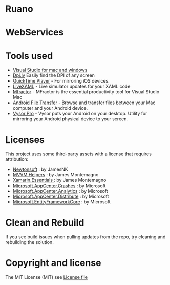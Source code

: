 # Ruano
 
# WebServices

# Tools used
* [Visual Studio for mac and windows](https://visualstudio.microsoft.com)
* [Dpi.lv](http://dpi.lv/) Easily find the DPI of any screen
* [QuickTime Player](https://support.apple.com/es-es/HT201066) - For mirroring iOS devices.
* [LiveXAML](http://www.livexaml.com) - Live simulator updates for your XAML code 
* [Mfractor](https://www.mfractor.com) - MFractor is the essential productivity tool for Visual Studio Mac
* [Android File Transfer](https://www.android.com/filetransfer/) - Browse and transfer files between your Mac computer and your Android device.
* [Vysor Pro](https://www.vysor.io/) - Vysor puts your Android on your desktop. Utility for mirroring your Android physical device to your screen.

# Licenses

This project uses some third-party assets with a license that requires attribution:

- [Newtonsoft](https://www.newtonsoft.com/json) : by JamesNK
- [MVVM Helpers](https://www.nuget.org/packages/Refractored.MvvmHelpers/) : by James Montemagno
- [Xamarin.Essentials ](https://www.nuget.org/packages/Xamarin.Essentials) : by James Montemagno
- [Microsoft.AppCenter.Crashes](https://www.nuget.org/packages/Microsoft.AppCenter.Crashes/) : by Microsoft
- [Microsoft.AppCenter.Analytics](https://www.nuget.org/packages/Microsoft.AppCenter.Analytics/) : by Microsoft
- [Microsoft.AppCenter.Distribute](https://www.nuget.org/packages/Microsoft.AppCenter.Distribute/) : by Microsoft
- [Microsoft.EntityFrameworkCore](https://www.nuget.org/packages/Microsoft.EntityFrameworkCore/) : by Microsoft
  
# Clean and Rebuild

If you see build issues when pulling updates from the repo, try cleaning and rebuilding the solution.

# Copyright and license

The MIT License (MIT) see [License file](https://github.com/jorgemht/WebServices/blob/master/LICENSE)
